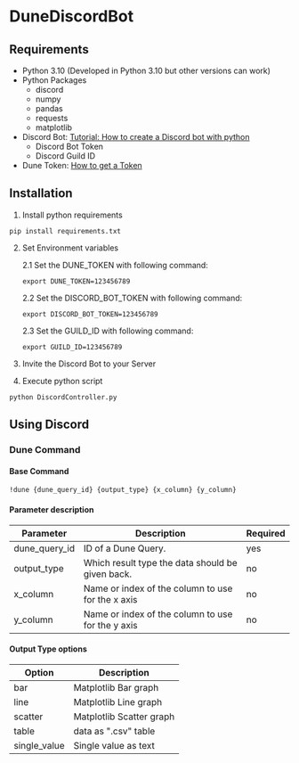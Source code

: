 # DuneDiscordBot

## Requirements

* Python 3.10 (Developed in Python 3.10 but other versions can work)
* Python Packages
    * discord
    * numpy
    * pandas
    * requests
    * matplotlib
* Discord
  Bot: [Tutorial: How to create a Discord bot with python](https://www.freecodecamp.org/news/create-a-discord-bot-with-python/)
    * Discord Bot Token
    * Discord Guild ID
* Dune Token: [How to get a Token](https://dune.com/docs/api/#obtaining-an-api-key)

## Installation

1. Install python requirements

```
pip install requirements.txt
```

2. Set Environment variables

   2.1 Set the DUNE_TOKEN with following command:

    ```
    export DUNE_TOKEN=123456789
    ```

   2.2 Set the DISCORD_BOT_TOKEN with following command:

    ```
    export DISCORD_BOT_TOKEN=123456789
    ```

   2.3 Set the GUILD_ID with following command:

    ```
    export GUILD_ID=123456789
    ```

3. Invite the Discord Bot to your Server
4. Execute python script

```
python DiscordController.py
```

## Using Discord

### Dune Command

#### Base Command

```
!dune {dune_query_id} {output_type} {x_column} {y_column}
```

#### Parameter description

| Parameter     | Description                                       | Required |
|---------------|---------------------------------------------------|----------|
| dune_query_id | ID of a Dune Query.                               | yes      |
| output_type   | Which result type the data should be given back.  | no       |
| x_column      | Name or index of the column to use for the x axis | no       |
| y_column      | Name or index of the column to use for the y axis | no       |

#### Output Type options

| Option       | Description              |
|--------------|--------------------------|
| bar          | Matplotlib Bar graph     |
| line         | Matplotlib Line graph    |
| scatter      | Matplotlib Scatter graph |
| table        | data as ".csv" table     |
| single_value | Single value as text     |
